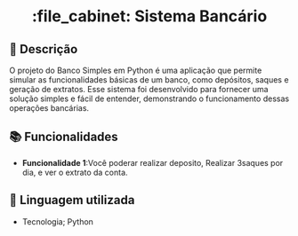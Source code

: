 <h1 align="center">:file_cabinet: Sistema Bancário</h1>

## :memo: Descrição
O projeto do Banco Simples em Python é uma aplicação que permite simular as funcionalidades básicas de um banco, como depósitos, saques e geração de extratos. Esse sistema foi desenvolvido para fornecer uma solução simples e fácil de entender, demonstrando o funcionamento dessas operações bancárias.

## :books: Funcionalidades
* <b>Funcionalidade 1</b>:Você poderar realizar deposito, Realizar 3saques por dia, e ver o extrato da conta.

## :wrench: Linguagem utilizada
* Tecnologia; Python
